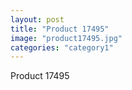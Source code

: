 ```yaml
---
layout: post
title: "Product 17495"
image: "product17495.jpg"
categories: "category1"
---
```

Product 17495
